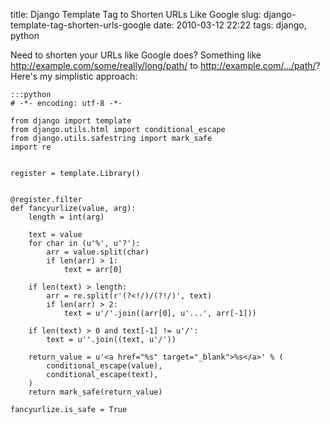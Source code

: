 title: Django Template Tag to Shorten URLs Like Google
slug: django-template-tag-shorten-urls-google
date: 2010-03-12 22:22
tags: django, python

Need to shorten your URLs like Google does? Something like http://example.com/some/really/long/path/ to http://example.com/.../path/? Here's my simplistic approach:

	:::python
	# -*- encoding: utf-8 -*-

	from django import template
	from django.utils.html import conditional_escape
	from django.utils.safestring import mark_safe
	import re


	register = template.Library()


	@register.filter
	def fancyurlize(value, arg):
		length = int(arg)

		text = value
		for char in (u'%', u'?'):
			arr = value.split(char)
			if len(arr) > 1:
				text = arr[0]

		if len(text) > length:
			arr = re.split(r'(?<!/)/(?!/)', text)
			if len(arr) > 2:
				text = u'/'.join((arr[0], u'...', arr[-1]))

		if len(text) > 0 and text[-1] != u'/':
			text = u''.join((text, u'/'))

		return_value = u'<a href="%s" target="_blank">%s</a>' % (
			conditional_escape(value),
			conditional_escape(text),
		)
		return mark_safe(return_value)

	fancyurlize.is_safe = True
